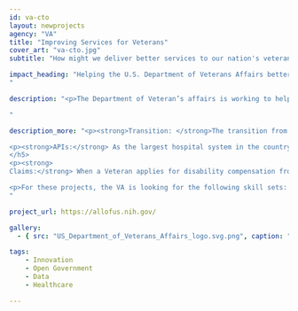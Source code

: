```yaml
---
id: va-cto
layout: newprojects
agency: "VA"
title: "Improving Services for Veterans"
cover_art: "va-cto.jpg"
subtitle: "How might we deliver better services to our nation's veterans?"

impact_heading: "Helping the U.S. Department of Veterans Affairs better support Veterans transitioning from military to civilian life, adopt medical innovations to improve health outcomes, and reduce the processing time for benefits claims
"

description: "<p>The Department of Veteran’s affairs is working to help the VA adopt modern digital service delivery best practices, become more data-driven, improve processes and improve the experience that veterans have when interacting with the VA online.  As part of this effort, the VA is seeking four Presidential Innovation Fellows to work on the following challenges:</p>

"

description_more: "<p><strong>Transition: </strong>The transition from military to civilian life presents many challenges for today's Veterans, and is an area the VA is very interested in better supporting. How can we ensure that the VA is providing the right services and products to assist Veterans with this significant life change?</p>

<p><strong>APIs:</strong> As the largest hospital system in the country, VA has massive and valuable data, but it is often locked inside VA’s legacy systems. How can VA better share data, both internally and externally, to enable medical research, better health outcomes, and better experiences for Veterans when interacting with VA?
</h5>
<p><strong>
Claims:</strong> When a Veteran applies for disability compensation from VA, it takes an average of 100 days to process the claim, and currently over 78,000 claims that have been waiting 125 days or more.  Cutting this processing time and backlog is the Veterans Benefits Administration’s (VBA) highest priority this year.  The problem is not solely about the application time, however, but just as important is the experience Veterans have during this process.  As one example of potential improvement, Veterans are often scheduled for medical exams at times they cannot attend or places they cannot get to, and are told of the appointment via a letter in the mail.  Multiple parts of the disability compensation application process can be improved through both technology and policy changes, including automation, improving notifications to Veterans, expanding access to data, and changing the way claims are accepted and processed.</p>

<p>For these projects, the VA is looking for the following skill sets: digital strategy, data science, product management, healthcare technology, software development and/or management consulting.</p>
"

project_url: https://allofus.nih.gov/

gallery:
  - { src: "US_Department_of_Veterans_Affairs_logo.svg.png", caption: "To care for him who shall have borne the battle, and for his widow, and his orphan” by serving and honoring the men and women who are America's Veterans.", alt: "VA Logo" }

tags:
    - Innovation
    - Open Government
    - Data
    - Healthcare

---
```


<!--



impact_metrics:
  - { metric: "[Insert quote]", desc: "[Quote subtitle]" }

articles:
  - { outlet: "[Media Outlet]", logo_src: "logo.jpg", title: "Article Title", quote: "Quote", url: "article URL" }

	-->
